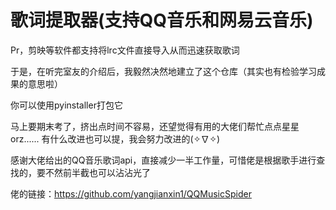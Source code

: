 ﻿# 歌词提取器(支持QQ音乐和网易云音乐)
Pr，剪映等软件都支持将lrc文件直接导入从而迅速获取歌词

于是，在听完室友的介绍后，我毅然决然地建立了这个仓库（其实也有检验学习成果的意思啦）

你可以使用pyinstaller打包它

马上要期末考了，挤出点时间不容易，还望觉得有用的大佬们帮忙点点星星orz......
有什么改进也可以提，我会努力改进的(✧∇✧)

感谢大佬给出的QQ音乐歌词api，直接减少一半工作量，可惜佬是根据歌手进行查找的，要不然前半截也可以沾沾光了

佬的链接：https://github.com/yangjianxin1/QQMusicSpider
